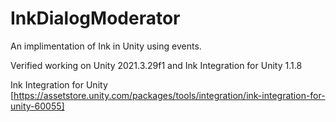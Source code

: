 # InkDialogModerator
An implimentation of Ink in Unity using events.

Verified working on Unity 2021.3.29f1 and Ink Integration for Unity 1.1.8

Ink Integration for Unity [https://assetstore.unity.com/packages/tools/integration/ink-integration-for-unity-60055]
